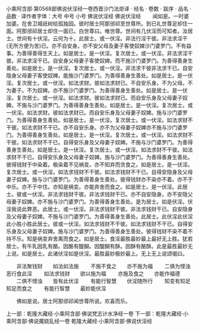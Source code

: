 小乘阿含部·第0568部佛说伏淫经一卷西晋沙门法炬译
· 经名 · 卷数 · 跋序
· 品名 · 品数 · 译作者字体：大号 中号 小号
佛说伏淫经
佛说伏淫经
　　闻如是。一时婆加婆。在舍卫城祇树给孤独园。彼时居士阿那邠祁至世尊所。到已礼世尊足却住一面。阿那邠祁居士却住一面已。白世尊曰。唯世尊。世间有几伏淫而可知者。汝居士。世间有十伏淫。云何为十。此居士。或一伏淫。非法行淫干彼。非法求淫干(无所方便为苦)已。亦不自安身。亦不安父母及妻子客使奴婢沙门婆罗门。不有益事。为善得善得生天上。如是居士。是一伏淫。复次居士。或一伏淫。非法求淫干彼。非法求淫干已。自安身父母妻子客使奴婢。而不施沙门婆罗门。为善得善身生善处。如是居士。是一伏淫。复次居士。或一伏淫。非法求干彼非法求干已。自安隐身父母妻子客使奴婢。能施沙门婆罗门。为善得善身生善处。如是居士。是一伏淫。复次居士。或一伏淫。如法求财。彼如法求财已。不自安乐身。不为父母。不为妻子。不为奴婢。亦不施沙门婆罗门。为善得善身生善处。如是居士。是一伏淫。复次居士。或一伏淫。如法求财。彼如法求财已。而自安乐身及父母妻子奴婢。不施与沙门婆罗门。为善得善身生善处。如是居士。是一伏淫。复次居士。或一伏淫。如法求财。彼如法求财已。而自安乐身及父母妻子奴婢。施与沙门婆罗门。为善得善身生善处。如是居士。是一伏淫。复次居士。或一伏淫。如法求财不干彼。如法求财不干已。亦不自安乐身。亦不为父母妻子奴婢亦不施与沙门婆罗门。为善得善身生善处。如是居士。是一伏淫。复次居士。或一伏淫。如法求财不干彼。如法求财不干已。自得安乐身及父母妻子奴婢。不施与沙门婆罗门。为善得善身生善处。如是居士。是一伏淫。复次居士。或一伏淫。如法求财不干彼。如法求财不干已。自得安乐身及父母妻子奴婢。施与沙门婆罗门。为善得善身生善处。彼得钱财于中染着。极染着不见祸变。亦不知弃而贪食之。如是居士。是一伏淫。复次居士。或一伏淫。如法求钱财不干彼。如法求钱财不干已。自得安隐身及父母妻子奴婢。施与沙门婆罗门。为善得善身生善处。彼得钱财亦不染亦不着。亦不于中乐。亦不于中住。亦知是祸变。亦能弃舍而食之。如是居士。是一伏淫。此居士。彼或一伏淫。非法求钱财干彼。非法求钱财干已。亦不自安隐身。亦不安隐父母妻子奴婢。亦不施与沙门婆罗门。为善得善身生善处。是为居士。如是伏淫。伏淫我说此弊恶。此居士。或一伏淫。非法求钱财干彼。非法求钱财干已。自安隐身及父母妻子奴婢。不施与沙门婆罗门。为善得善身生善处。此居士。此伏淫此伏淫此小胜小胜此居士。彼或一伏淫。如法求钱财不干彼。如法求钱财不干已。自得安乐身及父母妻子奴婢。施与沙门婆罗门。为善得善身生善处。彼得钱财不染不着不持不乐。知是祸变弃舍离而食之。如是居士。食淫最胜最妙最上最好无上胜。犹若居士。有牛乳因乳有酪。因酪有醍醐。因醍醐有酥。因酥有酪酥。此是最胜最妙无上说。如是居士。此诸伏淫如是伏淫。最胜最妙极妙最上。无上无上说颂偈曰。

　　非法聚钱财　　如法如法施
　　不施不食之　　亦不施为福
　　二俱为悭浊　　恶行食此淫
　　如法求钱财　　欲以施为福
　　亦施及食之　　亦能作福德
　　二俱不悭浊　　皆有此伏淫
　　有能行智慧　　伏淫随所行
　　知变有知足　　知足而食之
　　有能行智慧　　最妙能伏淫

　　佛如是说。居士阿那邠祁闻世尊所说。欢喜而乐。

上一部：乾隆大藏经·小乘阿含部·佛说梵志计水净经一卷
下一部：乾隆大藏经·小乘阿含部·佛说魔娆乱经一卷
乾隆大藏经·小乘阿含部·佛说伏淫经